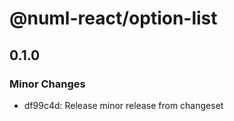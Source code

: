 # @numl-react/option-list

## 0.1.0

### Minor Changes

- df99c4d: Release minor release from changeset
